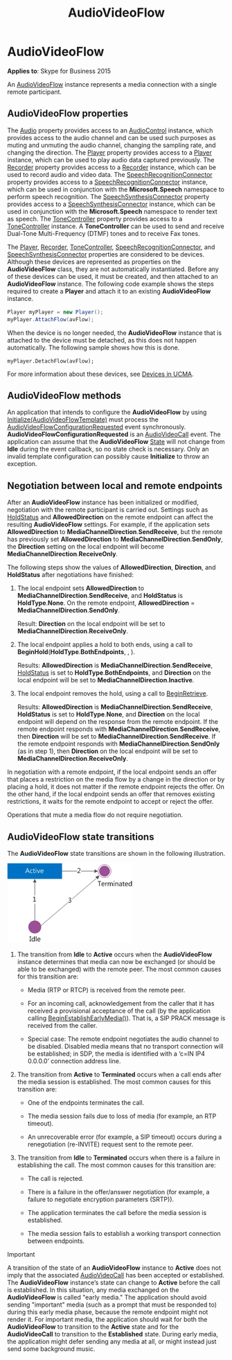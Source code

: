 ﻿---
title: AudioVideoFlow
TOCTitle: AudioVideoFlow
ms:assetid: 095bc495-8338-4cd7-8e1f-6964861728df
ms:mtpsurl: https://msdn.microsoft.com/en-us/library/Dn466030(v=office.16)
ms:contentKeyID: 65239968
ms.date: 07/27/2015
mtps_version: v=office.16
dev_langs:
- csharp
---

# AudioVideoFlow


**Applies to**: Skype for Business 2015



An [AudioVideoFlow](https://msdn.microsoft.com/en-us/library/hh383533\(v=office.16\)) instance represents a media connection with a single remote participant.

## AudioVideoFlow properties

The [Audio](https://msdn.microsoft.com/en-us/library/hh161753\(v=office.16\)) property provides access to an [AudioControl](https://msdn.microsoft.com/en-us/library/hh161771\(v=office.16\)) instance, which provides access to the audio channel and can be used such purposes as muting and unmuting the audio channel, changing the sampling rate, and changing the direction. The [Player](https://msdn.microsoft.com/en-us/library/hh383679\(v=office.16\)) property provides access to a [Player](https://msdn.microsoft.com/en-us/library/hh349780\(v=office.16\)) instance, which can be used to play audio data captured previously. The [Recorder](https://msdn.microsoft.com/en-us/library/hh382678\(v=office.16\)) property provides access to a [Recorder](https://msdn.microsoft.com/en-us/library/hh381624\(v=office.16\)) instance, which can be used to record audio and video data. The [SpeechRecognitionConnector](https://msdn.microsoft.com/en-us/library/hh365919\(v=office.16\)) property provides access to a [SpeechRecognitionConnector](https://msdn.microsoft.com/en-us/library/hh383253\(v=office.16\)) instance, which can be used in conjunction with the **Microsoft.Speech** namespace to perform speech recognition. The [SpeechSynthesisConnector](https://msdn.microsoft.com/en-us/library/hh382006\(v=office.16\)) property provides access to a [SpeechSynthesisConnector](https://msdn.microsoft.com/en-us/library/hh349773\(v=office.16\)) instance, which can be used in conjunction with the **Microsoft.Speech** namespace to render text as speech. The [ToneController](https://msdn.microsoft.com/en-us/library/hh348941\(v=office.16\)) property provides access to a [ToneController](https://msdn.microsoft.com/en-us/library/hh349643\(v=office.16\)) instance. A **ToneController** can be used to send and receive Dual-Tone Multi-Frequency (DTMF) tones and to receive Fax tones.

The [Player](https://msdn.microsoft.com/en-us/library/hh383679\(v=office.16\)), [Recorder](https://msdn.microsoft.com/en-us/library/hh382678\(v=office.16\)), [ToneController](https://msdn.microsoft.com/en-us/library/hh348941\(v=office.16\)), [SpeechRecognitionConnector](https://msdn.microsoft.com/en-us/library/hh365919\(v=office.16\)), and [SpeechSynthesisConnector](https://msdn.microsoft.com/en-us/library/hh382006\(v=office.16\)) properties are considered to be devices. Although these devices are represented as properties on the **AudioVideoFlow** class, they are not automatically instantiated. Before any of these devices can be used, it must be created, and then attached to an **AudioVideoFlow** instance. The following code example shows the steps required to create a **Player** and attach it to an existing **AudioVideoFlow** instance.

``` csharp
Player myPlayer = new Player();
myPlayer.AttachFlow(avFlow);
```

When the device is no longer needed, the **AudioVideoFlow** instance that is attached to the device must be detached, as this does not happen automatically. The following sample shows how this is done.

    myPlayer.DetachFlow(avFlow);

For more information about these devices, see [Devices in UCMA](https://msdn.microsoft.com/en-us/library/dd280152\(v=office.16\)).

## AudioVideoFlow methods

An application that intends to configure the **AudioVideoFlow** by using [Initialize(AudioVideoFlowTemplate)](https://msdn.microsoft.com/en-us/library/hh381417\(v=office.16\)) must process the [AudioVideoFlowConfigurationRequested](https://msdn.microsoft.com/en-us/library/hh383342\(v=office.16\)) event synchronously. **AudioVideoFlowConfigurationRequested** is an [AudioVideoCall](https://msdn.microsoft.com/en-us/library/hh383901\(v=office.16\)) event. The application can assume that the **AudioVideoFlow** [State](https://msdn.microsoft.com/en-us/library/hh349893\(v=office.16\)) will not change from **Idle** during the event callback, so no state check is necessary. Only an invalid template configuration can possibly cause **Initialize** to throw an exception.

## Negotiation between local and remote endpoints

After an **AudioVideoFlow** instance has been initialized or modified, negotiation with the remote participant is carried out. Settings such as [HoldStatus](https://msdn.microsoft.com/en-us/library/hh349483\(v=office.16\)) and **AllowedDirection** on the remote endpoint can affect the resulting **AudioVideoFlow** settings. For example, if the application sets **AllowedDirection** to **MediaChannelDirection**.**SendReceive**, but the remote has previously set **AllowedDirection** to **MediaChannelDirection**.**SendOnly**, the **Direction** setting on the local endpoint will become **MediaChannelDirection**.**ReceiveOnly**.

The following steps show the values of **AllowedDirection**, **Direction**, and **HoldStatus** after negotiations have finished:

1.  The local endpoint sets **AllowedDirection** to **MediaChannelDirection**.**SendReceive**, and **HoldStatus** is **HoldType**.**None**. On the remote endpoint, **AllowedDirection** = **MediaChannelDirection**.**SendOnly**.
    
    Result: **Direction** on the local endpoint will be set to **MediaChannelDirection**.**ReceiveOnly**.

2.  The local endpoint applies a hold to both ends, using a call to **BeginHold**(**HoldType**.**BothEndpoints**, , ).
    
    Results: **AllowedDirection** is **MediaChannelDirection**.**SendReceive**, [HoldStatus](https://msdn.microsoft.com/en-us/library/hh349483\(v=office.16\)) is set to **HoldType**.**BothEndpoints**, and **Direction** on the local endpoint will be set to **MediaChannelDirection**.**Inactive**.

3.  The local endpoint removes the hold, using a call to [BeginRetrieve](https://msdn.microsoft.com/en-us/library/hh381101\(v=office.16\)).
    
    Results: **AllowedDirection** is **MediaChannelDirection**.**SendReceive**, **HoldStatus** is set to **HoldType**.**None**, and **Direction** on the local endpoint will depend on the response from the remote endpoint. If the remote endpoint responds with **MediaChannelDirection**.**SendReceive**, then **Direction** will be set to **MediaChannelDirection**.**SendReceive**. If the remote endpoint responds with **MediaChannelDirection**.**SendOnly** (as in step 1), then **Direction** on the local endpoint will be set to **MediaChannelDirection**.**ReceiveOnly**.

In negotiation with a remote endpoint, if the local endpoint sends an offer that places a restriction on the media flow by a change in the direction or by placing a hold, it does not matter if the remote endpoint rejects the offer. On the other hand, if the local endpoint sends an offer that removes existing restrictions, it waits for the remote endpoint to accept or reject the offer.

Operations that mute a media flow do not require negotiation.

## AudioVideoFlow state transitions

The **AudioVideoFlow** state transitions are shown in the following illustration.

![AudioVideoFlow state transitions](images/Dn466030.StateMach_AVFlow(Office.16).jpg "AudioVideoFlow state transitions")

1.  The transition from **Idle** to **Active** occurs when the **AudioVideoFlow** instance determines that media can now be exchanged (or should be able to be exchanged) with the remote peer. The most common causes for this transition are:
    
      - Media (RTP or RTCP) is received from the remote peer.
    
      - For an incoming call, acknowledgement from the caller that it has received a provisional acceptance of the call (by the application calling [BeginEstablishEarlyMedia()](https://msdn.microsoft.com/en-us/library/hh365657\(v=office.16\))). That is, a SIP PRACK message is received from the caller.
    
      - Special case: The remote endpoint negotiates the audio channel to be disabled. Disabled media means that no transport connection will be established; in SDP, the media is identified with a ‘c=IN IP4 0.0.0.0’ connection address line.

2.  The transition from **Active** to **Terminated** occurs when a call ends after the media session is established. The most common causes for this transition are:
    
      - One of the endpoints terminates the call.
    
      - The media session fails due to loss of media (for example, an RTP timeout).
    
      - An unrecoverable error (for example, a SIP timeout) occurs during a renegotiation (re-INVITE) request sent to the remote peer.

3.  The transition from **Idle** to **Terminated** occurs when there is a failure in establishing the call. The most common causes for this transition are:
    
      - The call is rejected.
    
      - There is a failure in the offer/answer negotiation (for example, a failure to negotiate encryption parameters (SRTP)).
    
      - The application terminates the call before the media session is established.
    
      - The media session fails to establish a working transport connection between endpoints.


> [!IMPORTANT]
> <P>A transition of the state of an <STRONG>AudioVideoFlow</STRONG> instance to <STRONG>Active</STRONG> does not imply that the associated <A href="https://msdn.microsoft.com/en-us/library/hh383901(v=office.16)">AudioVideoCall</A> has been accepted or established. The <STRONG>AudioVideoFlow</STRONG> instance’s state can change to <STRONG>Active</STRONG> before the call is established. In this situation, any media exchanged on the <STRONG>AudioVideoFlow</STRONG> is called "early media." The application should avoid sending "important" media (such as a prompt that must be responded to) during this early media phase, because the remote endpoint might not render it. For important media, the application should wait for both the <STRONG>AudioVideoFlow</STRONG> to transition to the <STRONG>Active</STRONG> state and for the <STRONG>AudioVideoCall</STRONG> to transition to the <STRONG>Established</STRONG> state. During early media, the application might defer sending any media at all, or might instead just send some background music.</P>


